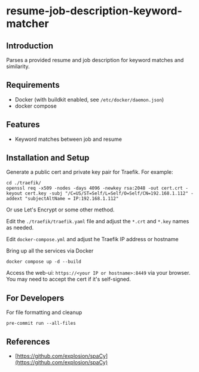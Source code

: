 # resume-job-description-keyword-matcher

## Introduction

Parses a provided resume and job description for keyword matches and similarity.

## Requirements

* Docker (with buildkit enabled, see `/etc/docker/daemon.json`)
* docker compose

## Features

* Keyword matches between job and resume

## Installation and Setup

Generate a public cert and private key pair for Traefik.  For example:

```shell
cd ./traefik/
openssl req -x509 -nodes -days 4096 -newkey rsa:2048 -out cert.crt -keyout cert.key -subj "/C=US/ST=Self/L=Self/O=Self/CN=192.168.1.112" -addext "subjectAltName = IP:192.168.1.112"
```

Or use Let's Encrypt or some other method.

Edit the `./traefik/traefik.yaml` file and adjust the `*.crt` and `*.key` names as needed.

Edit `docker-compose.yml` and adjust he Traefik IP address or hostname

Bring up all the services via Docker

```shell
docker compose up -d --build
```

Access the web-ui: `https://<your IP or hostname>:8449` via your browser.
You may need to accept the cert if it's self-signed.

## For Developers

For file formatting and cleanup

```shell
pre-commit run --all-files
```

## References

* [https://github.com/explosion/spaCy](https://github.com/explosion/spaCy)
